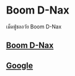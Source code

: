 # Boom D-Nax

เม็ดฟู่ชลอวัย Boom D-Nax

## [Boom D-Nax](https://theiconsociety.boomdnax.com/)
## [Google](https://www.google.co.th)
